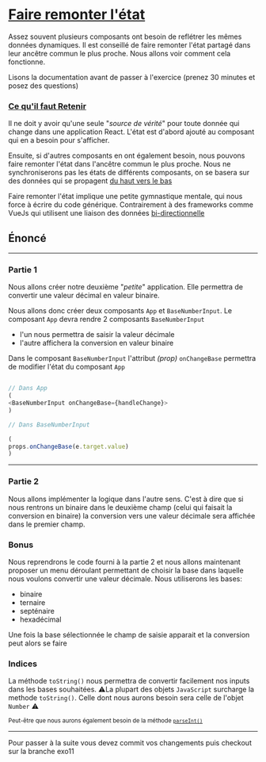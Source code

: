 # [Faire remonter l'état](https://fr.reactjs.org/docs/lifting-state-up.html)

Assez souvent plusieurs composants ont besoin de reflétrer les mêmes données dynamiques. Il est conseillé de faire remonter l'état partagé dans leur ancêtre commun le plus proche. Nous allons voir comment cela fonctionne.

Lisons la documentation avant de passer à l'exercice (prenez 30 minutes et posez des questions)

### [Ce qu'il faut Retenir](https://fr.reactjs.org/docs/lifting-state-up.html#lessons-learned)

Il ne doit y avoir qu'une seule "*source de vérité*" pour toute donnée qui change dans une application React. L'état est d'abord ajouté au composant qui en a besoin pour s'afficher.

Ensuite, si d'autres composants en ont également besoin, nous pouvons faire remonter l'état dans l'ancêtre commun le plus proche. Nous ne synchroniserons pas les états de différents composants, on se basera sur des données qui se propagent [du haut vers le bas](https://fr.reactjs.org/docs/state-and-lifecycle.html#the-data-flows-down)

Faire remonter l'état implique une petite gymnastique mentale, qui nous force à écrire du code générique. Contrairement à des frameworks comme VueJs qui utilisent une liaison des données [bi-directionnelle](https://fr.vuejs.org/v2/guide/forms.html)


## Énoncé
---

### Partie 1

Nous allons créer notre deuxième "*petite*" application. Elle permettra de convertir une valeur décimal en valeur binaire.

Nous allons donc créer deux composants `App` et `BaseNumberInput`.
Le composant `App` devra rendre 2 composants `BaseNumberInput`
- l'un nous permettra de saisir la valeur décimale
- l'autre affichera la conversion en valeur binaire

Dans le composant `BaseNumberInput` l'attribut *(prop)* `onChangeBase` permettra de modifier l'état du composant `App`

```javascript

// Dans App
(
<BaseNumberInput onChangeBase={handleChange}>
)

// Dans BaseNumberInput

(
props.onChangeBase(e.target.value)
)

```

---

### Partie 2

Nous allons implémenter la logique dans l'autre sens. C'est à dire que si nous rentrons un binaire dans le deuxième champ (celui qui faisait la conversion en binaire) la conversion vers une valeur décimale sera affichée dans le premier champ.


### Bonus

Nous reprendrons le code fourni à la partie 2 et nous allons maintenant proposer un menu déroulant permettant de choisir la base dans laquelle nous voulons convertir une valeur décimale.
Nous utiliserons les bases:
- binaire
- ternaire
- septénaire
- hexadécimal

Une fois la base sélectionnée le champ de saisie apparait et la conversion peut alors se faire


### Indices

La méthode `toString()` nous permettra de convertir facilement nos inputs dans les bases souhaitées. 
⚠️La plupart des objets `JavaScript` surcharge la methode `toString()`. Celle dont nous aurons besoin sera celle de l'objet `Number` ⚠️

<small>Peut-être que nous aurons également besoin de la méthode [`parseInt()`](https://developer.mozilla.org/fr/docs/Web/JavaScript/Reference/Global_Objects/parseInt)</small>





---

Pour passer à la suite vous devez commit vos changements puis checkout sur la branche exo11








